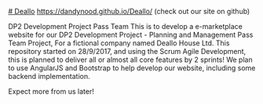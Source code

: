 [# Deallo](https://dandynood.github.io/Deallo/)
https://dandynood.github.io/Deallo/ (check out our site on github)

DP2 Development Project Pass Team
This is to develop a e-marketplace website for our DP2 Development Project - Planning and Management Pass Team Project,
For a fictional company named Deallo House Ltd. This repository started on 28/9/2017, and using the Scrum Agile Development,
this is planned to deliver all or almost all core features by 2 sprints! We plan to use AngularJS and Bootstrap to help develop our
website, including some backend implementation.

Expect more from us later!
